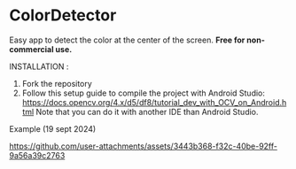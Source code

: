 # ColorDetector
Easy app to detect the color at the center of the screen.
**Free for non-commercial use.**

INSTALLATION : 

1. Fork the repository
2. Follow this setup guide to compile the project with Android Studio: https://docs.opencv.org/4.x/d5/df8/tutorial_dev_with_OCV_on_Android.html
Note that you can do it with another IDE than Android Studio.

Example (19 sept 2024)


https://github.com/user-attachments/assets/3443b368-f32c-40be-92ff-9a56a39c2763

